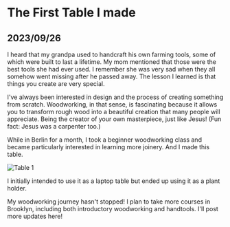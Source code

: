 # The First Table I made
## 2023/09/26

I heard that my grandpa used to handcraft his own farming tools, some of which were built to last a lifetime. My mom mentioned that those were the best tools she had ever used. I remember she was very sad when they all somehow went missing after he passed away. The lesson I learned is that things you create are very special.

I've always been interested in design and the process of creating something from scratch. Woodworking, in that sense, is fascinating because it allows you to transform rough wood into a beautiful creation that many people will appreciate. Being the creator of your own masterpiece, just like Jesus! (Fun fact: Jesus was a carpenter too.)

While in Berlin for a month, I took a beginner woodworking class and became particularly interested in learning more joinery. And I made this table.

![Table 1](https://github.com/jinnycho/jinnycho.github.io/blob/main/src/assets/photos/my_first_table_1.png?raw=true)

I initially intended to use it as a laptop table but ended up using it as a plant holder.

My woodworking journey hasn't stopped! I plan to take more courses in Brooklyn, including both introductory woodworking and handtools. I'll post more updates here!
